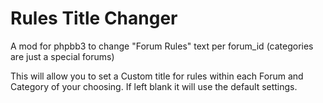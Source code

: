 Rules Title Changer
====================

A mod for phpbb3 to change "Forum Rules" text per forum_id (categories are just a special forums)

This will allow you to set a Custom title for rules within each Forum and Category of your choosing. If left blank it will use the default settings.